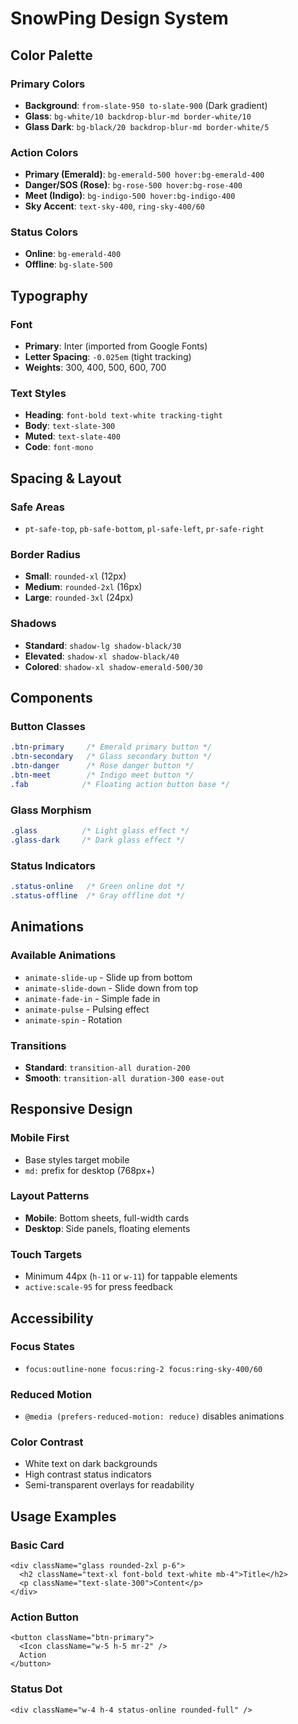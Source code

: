 # SnowPing Design System

## Color Palette

### Primary Colors
- **Background**: `from-slate-950 to-slate-900` (Dark gradient)
- **Glass**: `bg-white/10 backdrop-blur-md border-white/10`
- **Glass Dark**: `bg-black/20 backdrop-blur-md border-white/5`

### Action Colors
- **Primary (Emerald)**: `bg-emerald-500 hover:bg-emerald-400`
- **Danger/SOS (Rose)**: `bg-rose-500 hover:bg-rose-400`
- **Meet (Indigo)**: `bg-indigo-500 hover:bg-indigo-400`
- **Sky Accent**: `text-sky-400`, `ring-sky-400/60`

### Status Colors
- **Online**: `bg-emerald-400`
- **Offline**: `bg-slate-500`

## Typography

### Font
- **Primary**: Inter (imported from Google Fonts)
- **Letter Spacing**: `-0.025em` (tight tracking)
- **Weights**: 300, 400, 500, 600, 700

### Text Styles
- **Heading**: `font-bold text-white tracking-tight`
- **Body**: `text-slate-300`
- **Muted**: `text-slate-400`
- **Code**: `font-mono`

## Spacing & Layout

### Safe Areas
- `pt-safe-top`, `pb-safe-bottom`, `pl-safe-left`, `pr-safe-right`

### Border Radius
- **Small**: `rounded-xl` (12px)
- **Medium**: `rounded-2xl` (16px)
- **Large**: `rounded-3xl` (24px)

### Shadows
- **Standard**: `shadow-lg shadow-black/30`
- **Elevated**: `shadow-xl shadow-black/40`
- **Colored**: `shadow-xl shadow-emerald-500/30`

## Components

### Button Classes
```css
.btn-primary     /* Emerald primary button */
.btn-secondary   /* Glass secondary button */
.btn-danger      /* Rose danger button */
.btn-meet        /* Indigo meet button */
.fab            /* Floating action button base */
```

### Glass Morphism
```css
.glass          /* Light glass effect */
.glass-dark     /* Dark glass effect */
```

### Status Indicators
```css
.status-online   /* Green online dot */
.status-offline  /* Gray offline dot */
```

## Animations

### Available Animations
- `animate-slide-up` - Slide up from bottom
- `animate-slide-down` - Slide down from top  
- `animate-fade-in` - Simple fade in
- `animate-pulse` - Pulsing effect
- `animate-spin` - Rotation

### Transitions
- **Standard**: `transition-all duration-200`
- **Smooth**: `transition-all duration-300 ease-out`

## Responsive Design

### Mobile First
- Base styles target mobile
- `md:` prefix for desktop (768px+)

### Layout Patterns
- **Mobile**: Bottom sheets, full-width cards
- **Desktop**: Side panels, floating elements

### Touch Targets
- Minimum 44px (`h-11` or `w-11`) for tappable elements
- `active:scale-95` for press feedback

## Accessibility

### Focus States
- `focus:outline-none focus:ring-2 focus:ring-sky-400/60`

### Reduced Motion
- `@media (prefers-reduced-motion: reduce)` disables animations

### Color Contrast
- White text on dark backgrounds
- High contrast status indicators
- Semi-transparent overlays for readability

## Usage Examples

### Basic Card
```tsx
<div className="glass rounded-2xl p-6">
  <h2 className="text-xl font-bold text-white mb-4">Title</h2>
  <p className="text-slate-300">Content</p>
</div>
```

### Action Button
```tsx
<button className="btn-primary">
  <Icon className="w-5 h-5 mr-2" />
  Action
</button>
```

### Status Dot
```tsx
<div className="w-4 h-4 status-online rounded-full" />
```